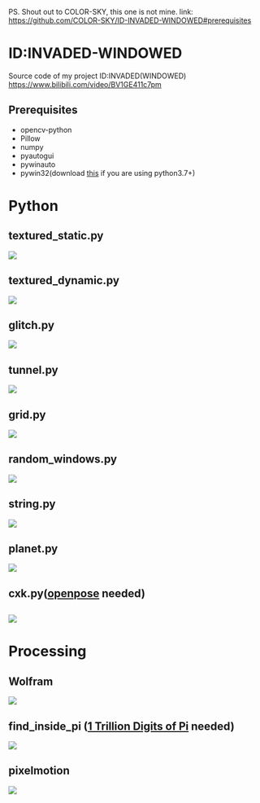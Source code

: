 PS. Shout out to COLOR-SKY, this one is not mine.
link: https://github.com/COLOR-SKY/ID-INVADED-WINDOWED#prerequisites
# ID:INVADED-WINDOWED
Source code of my project ID:INVADED(WINDOWED) https://www.bilibili.com/video/BV1GE411c7pm
## Prerequisites
- opencv-python
- Pillow
- numpy
- pyautogui
- pywinauto
- pywin32(download [this](https://www.lfd.uci.edu/~gohlke/pythonlibs/#pywin32) if you are using python3.7+)
## 

# Python
## textured_static.py
![](demo/mask_static.gif)
## textured_dynamic.py
![](demo/mask_dynamic.gif)
## glitch.py
![](demo/glitch.gif)
## tunnel.py
![](demo/tunnel.gif)
## grid.py
![](demo/grid.gif)
## random_windows.py
![](demo/random.gif)
## string.py
![](demo/string.gif)
## planet.py
![](demo/planet.gif)
## cxk.py([openpose](https://github.com/CMU-Perceptual-Computing-Lab/openpose) needed)
![](demo/cxk.gif)
------
# Processing
## Wolfram
![](demo/wofram.gif)
## find_inside_pi ([1 Trillion Digits of Pi](https://archive.org/download/pi_dec_1t) needed)
![](demo/find_inside_pi.gif)
## pixelmotion
![](demo/pixelmotion.gif)
